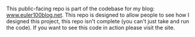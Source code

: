 This public-facing repo is part of the codebase for my blog: www.euler100blog.net.
This repo is designed to allow people to see how I designed this project, this repo isn't complete (you can't just take and run the code). If you want to see this code in action please visit the site.